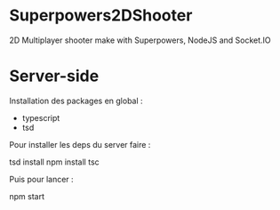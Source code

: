 # Superpowers2DShooter
2D Multiplayer shooter make with Superpowers, NodeJS and Socket.IO

# Server-side

Installation des packages en global :

- typescript
- tsd

Pour installer les deps du server faire :

tsd install
npm install
tsc

Puis pour lancer :

npm start
